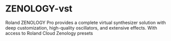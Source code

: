 # ZENOLOGY-vst
Roland ZENOLOGY Pro provides a complete virtual synthesizer solution with deep customization, high-quality oscillators, and extensive effects. With access to Roland Cloud Zenology presets
